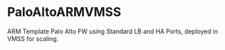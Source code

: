 # PaloAltoARMVMSS
ARM Template Palo Alto FW using Standard LB and HA Ports, deployed in VMSS for scaling.
